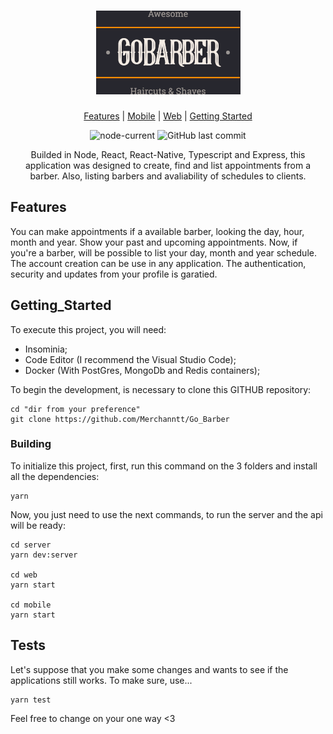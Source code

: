 <div align="center">

# <img src='./Logo.gif'/> 

[Features](#Features) |
[Mobile](#Mobile) |
[Web](#Web) |
[Getting Started](#Getting_Started)


![node-current](https://img.shields.io/node/v/package)
![GitHub last commit](https://img.shields.io/github/last-commit/Merchanntt/Go_Barber)

Builded in Node, React, React-Native, Typescript and Express, this application was designed to create, find and list appointments from a barber. Also, listing barbers and avaliability of schedules to clients.

</div>

## Features

You can make appointments if a available barber, looking the day, hour, month and year. Show your past and upcoming appointments.
Now, if you're a barber, will be possible to list your day, month and year schedule.
The account creation can be use in any application. The authentication, security and updates from your profile is garatied.

## Getting_Started

To execute this project, you will need:
- Insominia;
- Code Editor (I recommend the Visual Studio Code);
- Docker (With PostGres, MongoDb and Redis containers);

To begin the development, is necessary to clone this GITHUB repository:

```shell
cd "dir from your preference"
git clone https://github.com/Merchanntt/Go_Barber
```

### Building

To initialize this project, first, run this command on the 3 folders and install all the dependencies: 

```shell
yarn 
```

Now, you just need to use the next commands, to run the server and the api will be ready:

```shell
cd server
yarn dev:server

cd web
yarn start

cd mobile
yarn start
```

## Tests

Let's suppose that you make some changes and wants to see if the applications still works. To make sure, use...

```
yarn test
```

Feel free to change on your one way <3

